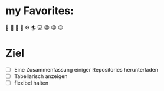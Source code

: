 # my Favorites:
&#x1F957; &#x1F35D; &#x1F36B;
&#x1F527; &#x2699;
&#x1F3C4; &#x1F4BB; 
&#x1F600; &#x1F600; &#x1F609;
# Ziel
- [ ] Eine Zusammenfassung einiger Repositories herunterladen
- [ ] Tabellarisch anzeigen
- [ ] flexibel halten
